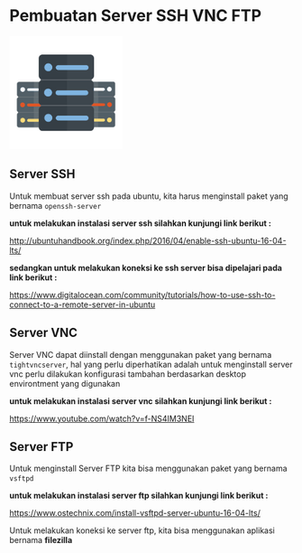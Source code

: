 # Pembuatan Server SSH VNC FTP

<img src="img/server.png" height="200">

## Server SSH

Untuk membuat server ssh pada ubuntu, kita harus menginstall paket yang bernama `openssh-server`

**untuk melakukan instalasi server ssh silahkan kunjungi link berikut :**

http://ubuntuhandbook.org/index.php/2016/04/enable-ssh-ubuntu-16-04-lts/

**sedangkan untuk melakukan koneksi ke ssh server bisa dipelajari pada link berikut :**

https://www.digitalocean.com/community/tutorials/how-to-use-ssh-to-connect-to-a-remote-server-in-ubuntu

## Server VNC

Server VNC dapat diinstall dengan menggunakan paket yang bernama `tightvncserver`, hal yang perlu diperhatikan adalah untuk menginstall server vnc perlu dilakukan konfigurasi tambahan berdasarkan desktop environtment yang digunakan

**untuk melakukan instalasi server vnc silahkan kunjungi link berikut :**

https://www.youtube.com/watch?v=f-NS4IM3NEI

## Server FTP

Untuk menginstall Server FTP kita bisa menggunakan paket yang bernama `vsftpd`

**untuk melakukan instalasi server ftp silahkan kunjungi link berikut :**

https://www.ostechnix.com/install-vsftpd-server-ubuntu-16-04-lts/

Untuk melakukan koneksi ke server ftp, kita bisa menggunakan aplikasi bernama **filezilla**
